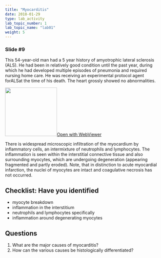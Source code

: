```yaml
---
title: "Myocarditis"
date: 2018-01-29
type: lab_activity
lab_topic_number: 1
lab_topic_name: "lab01"
weight: 5
---
```

<div class="entrybody">
<h3>Slide #9</h3>

<p>This 54-year-old man had a 5 year history of amyotrophic lateral sclerosis (ALS). He had been in relatively good condition until the past year, during which he had developed multiple episodes of pneumonia and required nursing home care. He was receiving an experimental protocol agent for<span class="caps">ALS</span>at the time of his death. The heart grossly showed no abnormalities.</p>

<div class="thumbnail"><a href="https://pathologylab.ctl.columbia.edu/slides/slide3475/" target="_blank"><img alt="" src="/assets/images/slide_3475.jpg" width="170" height="159" class="mt-image-left"></a><a href="https://pathologylab.ctl.columbia.edu/slides/slide3475/" target="_blank">Open with WebViewer</a></div>

<p>There is widespread microscopic infiltration of the myocardium by inflammatory cells, an intermixture of neutrophils and lymphocytes. The inflammation is seen within the interstitial connective tissue and also surrounding myocytes, which are undergoing degeneration (appearing fragmented and partly eroded). Note, that in distinction to acute myocardial infarction, the nuclei of myocytes are intact and coagulative necrosis has not occurred.<br clear="all"></p>

<h2>Checklist: Have you identified</h2>


<ul class="checklist">
<li>myocyte breakdown</li>
<li>inflammation in the interstitium</li>
<li>neutrophils and lymphocytes specifically</li>
<li>inflammation around degenerating myocytes</li>
</ul>



<h2>Questions</h2>


<ol>
<li>What are the major causes of myocarditis?</li>
<li>How can the various causes be histologically differentiated?</li>
</ol>


						
</div>
